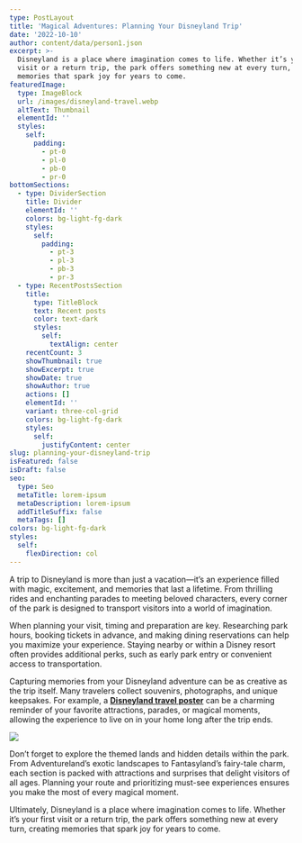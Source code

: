 ```yaml
---
type: PostLayout
title: 'Magical Adventures: Planning Your Disneyland Trip'
date: '2022-10-10'
author: content/data/person1.json
excerpt: >-
  Disneyland is a place where imagination comes to life. Whether it’s your first
  visit or a return trip, the park offers something new at every turn, creating
  memories that spark joy for years to come.
featuredImage:
  type: ImageBlock
  url: /images/disneyland-travel.webp
  altText: Thumbnail
  elementId: ''
  styles:
    self:
      padding:
        - pt-0
        - pl-0
        - pb-0
        - pr-0
bottomSections:
  - type: DividerSection
    title: Divider
    elementId: ''
    colors: bg-light-fg-dark
    styles:
      self:
        padding:
          - pt-3
          - pl-3
          - pb-3
          - pr-3
  - type: RecentPostsSection
    title:
      type: TitleBlock
      text: Recent posts
      color: text-dark
      styles:
        self:
          textAlign: center
    recentCount: 3
    showThumbnail: true
    showExcerpt: true
    showDate: true
    showAuthor: true
    actions: []
    elementId: ''
    variant: three-col-grid
    colors: bg-light-fg-dark
    styles:
      self:
        justifyContent: center
slug: planning-your-disneyland-trip
isFeatured: false
isDraft: false
seo:
  type: Seo
  metaTitle: lorem-ipsum
  metaDescription: lorem-ipsum
  addTitleSuffix: false
  metaTags: []
colors: bg-light-fg-dark
styles:
  self:
    flexDirection: col
---
```

A trip to Disneyland is more than just a vacation—it’s an experience filled with magic, excitement, and memories that last a lifetime. From thrilling rides and enchanting parades to meeting beloved characters, every corner of the park is designed to transport visitors into a world of imagination.

When planning your visit, timing and preparation are key. Researching park hours, booking tickets in advance, and making dining reservations can help you maximize your experience. Staying nearby or within a Disney resort often provides additional perks, such as early park entry or convenient access to transportation.

Capturing memories from your Disneyland adventure can be as creative as the trip itself. Many travelers collect souvenirs, photographs, and unique keepsakes. For example, a [**Disneyland travel poster**](https://brightonposters.com/products/disneyland-travel-print-paris-artwork?_pos=4&_psq=disne&_ss=e&_v=1.0) can be a charming reminder of your favorite attractions, parades, or magical moments, allowing the experience to live on in your home long after the trip ends.

![](https://brightonposters.com/cdn/shop/files/il_fullxfull.5443546190_3v16.jpg?v=1743737453)

Don’t forget to explore the themed lands and hidden details within the park. From Adventureland’s exotic landscapes to Fantasyland’s fairy-tale charm, each section is packed with attractions and surprises that delight visitors of all ages. Planning your route and prioritizing must-see experiences ensures you make the most of every magical moment.

Ultimately, Disneyland is a place where imagination comes to life. Whether it’s your first visit or a return trip, the park offers something new at every turn, creating memories that spark joy for years to come.
